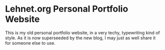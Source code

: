 # Lehnet.org Personal Portfolio Website

This is my old personal portfolio website, in a very techy, typewriting kind of style. As it is now superseeded by the new blog, I may just as well share it for someone else to use. 